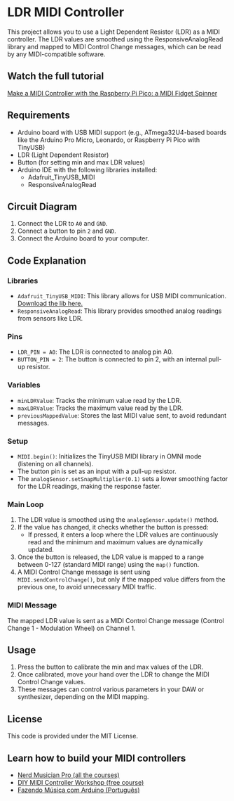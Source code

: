 
# LDR MIDI Controller

This project allows you to use a Light Dependent Resistor (LDR) as a MIDI controller. The LDR values are smoothed using the ResponsiveAnalogRead library and mapped to MIDI Control Change messages, which can be read by any MIDI-compatible software.

## Watch the full tutorial

[Make a MIDI Controller with the Raspberry Pi Pico: a MIDI Fidget Spinner](https://youtu.be/V3-PUsuYGzs)


## Requirements

- Arduino board with USB MIDI support (e.g., ATmega32U4-based boards like the Arduino Pro Micro, Leonardo, or Raspberry Pi Pico with TinyUSB)
- LDR (Light Dependent Resistor)
- Button (for setting min and max LDR values)
- Arduino IDE with the following libraries installed:
  - Adafruit_TinyUSB_MIDI
  - ResponsiveAnalogRead

## Circuit Diagram

1. Connect the LDR to `A0` and `GND`.
2. Connect a button to pin `2` and `GND`.
3. Connect the Arduino board to your computer.

## Code Explanation

### Libraries

- `Adafruit_TinyUSB_MIDI`: This library allows for USB MIDI communication. [Download the lib here.](https://github.com/silveirago/Adafruit_TinyUSB_MIDI)
- `ResponsiveAnalogRead`: This library provides smoothed analog readings from sensors like LDR.

### Pins

- `LDR_PIN = A0`: The LDR is connected to analog pin A0.
- `BUTTON_PIN = 2`: The button is connected to pin 2, with an internal pull-up resistor.

### Variables

- `minLDRValue`: Tracks the minimum value read by the LDR.
- `maxLDRValue`: Tracks the maximum value read by the LDR.
- `previousMappedValue`: Stores the last MIDI value sent, to avoid redundant messages.

### Setup

- `MIDI.begin()`: Initializes the TinyUSB MIDI library in OMNI mode (listening on all channels).
- The button pin is set as an input with a pull-up resistor.
- The `analogSensor.setSnapMultiplier(0.1)` sets a lower smoothing factor for the LDR readings, making the response faster.

### Main Loop

1. The LDR value is smoothed using the `analogSensor.update()` method.
2. If the value has changed, it checks whether the button is pressed:
   - If pressed, it enters a loop where the LDR values are continuously read and the minimum and maximum values are dynamically updated.
3. Once the button is released, the LDR value is mapped to a range between 0-127 (standard MIDI range) using the `map()` function.
4. A MIDI Control Change message is sent using `MIDI.sendControlChange()`, but only if the mapped value differs from the previous one, to avoid unnecessary MIDI traffic.

### MIDI Message

The mapped LDR value is sent as a MIDI Control Change message (Control Change 1 - Modulation Wheel) on Channel 1.

## Usage

1. Press the button to calibrate the min and max values of the LDR.
2. Once calibrated, move your hand over the LDR to change the MIDI Control Change values.
3. These messages can control various parameters in your DAW or synthesizer, depending on the MIDI mapping.

## License

This code is provided under the MIT License.

## Learn how to build your MIDI controllers

- [Nerd Musician Pro (all the courses)](https://go.musiconerd.com/nerd-musician-pro)
- [DIY MIDI Controller Workshop (free course)](https://go.musiconerd.com/diy-midi-controller-workshop)
- [Fazendo Música com Arduino (Português)](https://go.musiconerd.com/fazendo-musica-com-arduino)
